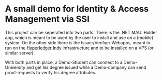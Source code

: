 # A small demo for Identity & Access Management via SSI

This project can be seperated into two parts.
There is the .NET MAUI Holder app, which is meant to be used by the user to install and use on a (mobile) system.
On the other side there is the Issuer/Verifyer Webapps, meant to run on the [Hyperledger Indy](https://github.com/hyperledger/indy-sdk) infrastructure and to be installed on a VPS (or similar server).

With both parts in place, a Demo-Student can connect to a Demo-University and get his degree issued while a Demo-company can send proof-requests to verify his degree attributes.